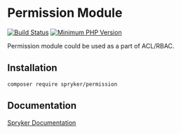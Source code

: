 # Permission Module
[![Build Status](https://travis-ci.org/spryker/permission.svg)](https://travis-ci.org/spryker/permission)
[![Minimum PHP Version](https://img.shields.io/badge/php-%3E%3D%207.3-8892BF.svg)](https://php.net/)

Permission module could be used as a part of ACL/RBAC.

## Installation

```
composer require spryker/permission
```

## Documentation

[Spryker Documentation](https://academy.spryker.com/developing_with_spryker/module_guide/modules.html)
